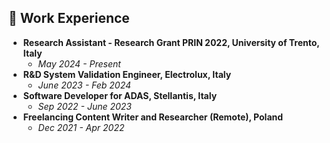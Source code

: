 ## 💼 Work Experience

- **Research Assistant - Research Grant PRIN 2022, University of Trento, Italy**
  - _May 2024 - Present_
- **R&D System Validation Engineer, Electrolux, Italy**
  - _June 2023 - Feb 2024_
- **Software Developer for ADAS, Stellantis, Italy**
  - _Sep 2022 - June 2023_
- **Freelancing Content Writer and Researcher (Remote), Poland**
  - _Dec 2021 - Apr 2022_
